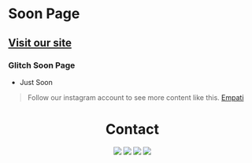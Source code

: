# Soon Page
## [Visit our site](https://empati.org)
### Glitch Soon Page

- Just Soon

> Follow our instagram account to see more content like this. [Empati](https://www.instagram.com/empatiweb)

<div>
	<h1 align="center">Contact
  </h1>
</div>
<div align="center">
    <a href="mailto:aahmetefecakir@gmail.com" target="_blank"><img src="https://shields.io/badge/gmail-EA4335.svg?&style=for-the-badge&logo=gmail&logoColor=white"></a>
    <a href="https://discord.com/users/824747757385285694" target="_blank"><img src="https://shields.io/badge/Discord-111111.svg?&style=for-the-badge&logo=discord"></a>
    <a href="https://instagram.com/ahmetefe.js" target="_blank"><img src="https://img.shields.io/badge/Instagram-E4405F?style=for-the-badge&logo=instagram&logoColor=white"></a>
    <a href="https://github.com/ahmetefecakir" target="_blank"><img src="https://shields.io/badge/GitHub-111111.svg?&style=for-the-badge&logo=github"></a>

<div>
